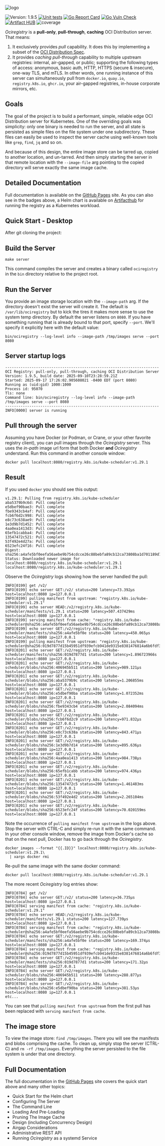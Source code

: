 ![logo](resources/ociregistry.logo.png)

![Version: 1.9.5](https://img.shields.io/badge/Version-1.9.5-informational?style=rounded-square)
[![Unit tests](https://github.com/aceeric/ociregistry/actions/workflows/unit-test.yml/badge.svg)](https://github.com/aceeric/ociregistry/actions/workflows/unit-test.yml)
[![Go Report Card](https://goreportcard.com/badge/github.com/aceeric/ociregistry)](https://goreportcard.com/report/github.com/aceeric/ociregistry)
[![Go Vuln Check](https://github.com/aceeric/ociregistry/actions/workflows/vulncheck.yml/badge.svg)](https://github.com/aceeric/ociregistry/actions/workflows/vulncheck.yml)
[![Artifact HUB](https://img.shields.io/endpoint?url=https://artifacthub.io/badge/repository/ociregistry)](https://artifacthub.io/packages/search?repo=ociregistry)
![coverage](https://raw.githubusercontent.com/aceeric/ociregistry/badges/.badges/main/coverage.svg)

_Ociregistry_ is a **pull-only**, **pull-through**, **caching** OCI Distribution server. That means:

1. It exclusively provides _pull_ capability. It does this by implementing a subset of the [OCI Distribution Spec](https://github.com/opencontainers/distribution-spec).
2. It provides *caching pull-through* capability to multiple upstream registries: internal, air-gapped, or public; supporting the following types of access: anonymous, basic auth, HTTP, HTTPS (secure & insecure), one-way TLS, and mTLS. In other words, one running instance of this server can simultaneously pull from `docker.io`, `quay.io`, `registry.k8s.io`, `ghcr.io`, your air-gapped registries, in-house corporate mirrors, etc.

## Goals

The goal of the project is to build a performant, simple, reliable edge OCI Distribution server for Kubernetes. One of the overriding goals was simplicity: only one binary is needed to run the server, and all state is persisted as simple files on the file system under one subdirectory. These files can easily be used to inspect the server cache using well-known tools like `grep`, `find`, `jq` and so on.

And because of this design, the entire image store can be tarred up, copied to another location, and un-tarred. And then simply starting the server in that remote location with the `--image-file` arg pointing to the copied directory will serve exactly the same image cache.

## Detailed Documentation

Full documentation is available on the [GitHub Pages](https://aceeric.github.io/ociregistry) site. As you can also see in the badges above, a Helm chart is available on [Artifacthub](https://artifacthub.io/packages/search?repo=ociregistry) for running the registry as a Kubernetes workload.

## Quick Start - Desktop

After git cloning the project:

## Build the Server
```shell
make server
```

This command compiles the server and creates a binary called `ociregistry` in the `bin` directory relative to the project root.

## Run the Server

You provide an image storage location with the `--image-path` arg. If the directory doesn't exist the server will create it. The default is `/var/lib/ociregistry` but to kick the tires it makes more sense to use the system temp directory. By default the server listens on `8080`. If you have something running that is already bound to that port, specify `--port`. We'll specify it explicitly here with the default value:

```shell
bin/ociregistry --log-level info --image-path /tmp/images serve --port 8080
```

## Server startup logs

```shell
----------------------------------------------------------------------
OCI Registry: pull-only, pull-through, caching OCI Distribution Server
Version: 1.9.5, build date: 2025-09-10T23:28:59.21Z
Started: 2025-09-17 17:26:02.905608021 -0400 EDT (port 8080)
Running as (uid:gid) 1000:1000
Process id: 95070
Tls: none
Command line: bin/ociregistry --log-level info --image-path /tmp/images serve --port 8080
----------------------------------------------------------------------
INFO[0000] server is running                            
```

## Pull through the server

Assuming you have Docker (or Podman, or Crane, or your other favorite registry client), you can pull images through the _Ociregistry_ server. This uses the _in-path_ image url form that both Docker **and** _Ociregistry_ understand. Run this command in another console window:

```shell
docker pull localhost:8080/registry.k8s.io/kube-scheduler:v1.29.1
```

## Result

If you used `docker` you should see this output:

```shell
v1.29.1: Pulling from registry.k8s.io/kube-scheduler
aba5379b9c6d: Pull complete 
e5dbef90bae3: Pull complete 
fbe9343cb4af: Pull complete 
fcb6f6d2c998: Pull complete 
e8c73c638ae9: Pull complete 
1e3d9b7d1452: Pull complete 
4aa0ea1413d3: Pull complete 
65efb1cabba4: Pull complete 
13547472c521: Pull complete 
53f492e4d27a: Pull complete 
6523efc24f16: Pull complete 
Digest: sha256:a4afe5bf0eefa56aebe9b754cdcce26c88bebfa89cb12ca73808ba1d701189d7
Status: Downloaded newer image for localhost:8080/registry.k8s.io/kube-scheduler:v1.29.1
localhost:8080/registry.k8s.io/kube-scheduler:v1.29.1
```

Observe the _Ociregistry_ logs showing how the server handled the pull:

```shell
INFO[0199] get /v2/                                     
INFO[0199] echo server GET:/v2/ status=200 latency=73.392µs host=localhost:8080 ip=127.0.0.1 
INFO[0199] pulling manifest from upstream: "registry.k8s.io/kube-scheduler:v1.29.1" 
INFO[0199] echo server HEAD:/v2/registry.k8s.io/kube-scheduler/manifests/v1.29.1 status=200 latency=507.437429ms host=localhost:8080 ip=127.0.0.1 
INFO[0199] serving manifest from cache: "registry.k8s.io/kube-scheduler@sha256:a4afe5bf0eefa56aebe9b754cdcce26c88bebfa89cb12ca73808ba1d701189d7" 
INFO[0199] echo server GET:/v2/registry.k8s.io/kube-scheduler/manifests/sha256:a4afe5bf0e status=200 latency=450.065µs host=localhost:8080 ip=127.0.0.1 
INFO[0199] pulling manifest from upstream: "registry.k8s.io/kube-scheduler@sha256:019d7877d15b45951df939efcb941de9315e8381476814a6b6fdf34fc1bee24c" 
INFO[0201] echo server GET:/v2/registry.k8s.io/kube-scheduler/manifests/sha256:019d7877d1 status=200 latency=1.896723966s host=localhost:8080 ip=127.0.0.1 
INFO[0201] echo server GET:/v2/registry.k8s.io/kube-scheduler/blobs/sha256:406945b511 status=200 latency=989.121µs host=localhost:8080 ip=127.0.0.1 
INFO[0201] echo server GET:/v2/registry.k8s.io/kube-scheduler/blobs/sha256:aba5379b9c status=200 latency=1.206855ms host=localhost:8080 ip=127.0.0.1 
INFO[0201] echo server GET:/v2/registry.k8s.io/kube-scheduler/blobs/sha256:e5dbef90ba status=200 latency=1.072352ms host=localhost:8080 ip=127.0.0.1 
INFO[0201] echo server GET:/v2/registry.k8s.io/kube-scheduler/blobs/sha256:fbe9343cb4 status=200 latency=2.084094ms host=localhost:8080 ip=127.0.0.1 
INFO[0201] echo server GET:/v2/registry.k8s.io/kube-scheduler/blobs/sha256:fcb6f6d2c9 status=200 latency=971.832µs host=localhost:8080 ip=127.0.0.1 
INFO[0201] echo server GET:/v2/registry.k8s.io/kube-scheduler/blobs/sha256:e8c73c638a status=200 latency=843.471µs host=localhost:8080 ip=127.0.0.1 
INFO[0201] echo server GET:/v2/registry.k8s.io/kube-scheduler/blobs/sha256:1e3d9b7d14 status=200 latency=895.636µs host=localhost:8080 ip=127.0.0.1 
INFO[0201] echo server GET:/v2/registry.k8s.io/kube-scheduler/blobs/sha256:4aa0ea1413 status=200 latency=984.738µs host=localhost:8080 ip=127.0.0.1 
INFO[0201] echo server GET:/v2/registry.k8s.io/kube-scheduler/blobs/sha256:65efb1cabb status=200 latency=974.436µs host=localhost:8080 ip=127.0.0.1 
INFO[0201] echo server GET:/v2/registry.k8s.io/kube-scheduler/blobs/sha256:13547472c5 status=200 latency=1.461483ms host=localhost:8080 ip=127.0.0.1 
INFO[0201] echo server GET:/v2/registry.k8s.io/kube-scheduler/blobs/sha256:53f492e4d2 status=200 latency=2.265104ms host=localhost:8080 ip=127.0.0.1 
INFO[0201] echo server GET:/v2/registry.k8s.io/kube-scheduler/blobs/sha256:6523efc24f status=200 latency=70.020159ms host=localhost:8080 ip=127.0.0.1 
```

Note the occurrence of `pulling manifest from upstream` in the logs above. Stop the server with CTRL-C and simply re-run it with the same command. In your other console window, remove the image from Docker's cache so that on the next pull, Docker has to go back through the _Ociregistry_.

```shell
docker images --format "{{.ID}}" localhost:8080/registry.k8s.io/kube-scheduler:v1.29.1\
  | xargs docker rmi
```

Re-pull the same image with the same docker command:
```shell
docker pull localhost:8080/registry.k8s.io/kube-scheduler:v1.29.1
```

The more recent _Ociregistry_ log entries show:

```shell
INFO[0784] get /v2/                                     
INFO[0784] echo server GET:/v2/ status=200 latency=36.735µs host=localhost:8080 ip=127.0.0.1 
INFO[0784] serving manifest from cache: "registry.k8s.io/kube-scheduler:v1.29.1" 
INFO[0784] echo server HEAD:/v2/registry.k8s.io/kube-scheduler/manifests/v1.29.1 status=200 latency=127.739µs host=localhost:8080 ip=127.0.0.1 
INFO[0784] serving manifest from cache: "registry.k8s.io/kube-scheduler@sha256:a4afe5bf0eefa56aebe9b754cdcce26c88bebfa89cb12ca73808ba1d701189d7" 
INFO[0784] echo server GET:/v2/registry.k8s.io/kube-scheduler/manifests/sha256:a4afe5bf0e status=200 latency=169.374µs host=localhost:8080 ip=127.0.0.1 
INFO[0784] serving manifest from cache: "registry.k8s.io/kube-scheduler@sha256:019d7877d15b45951df939efcb941de9315e8381476814a6b6fdf34fc1bee24c" 
INFO[0784] echo server GET:/v2/registry.k8s.io/kube-scheduler/manifests/sha256:019d7877d1 status=200 latency=171.32µs host=localhost:8080 ip=127.0.0.1 
INFO[0784] echo server GET:/v2/registry.k8s.io/kube-scheduler/blobs/sha256:406945b511 status=200 latency=288.877µs host=localhost:8080 ip=127.0.0.1 
INFO[0784] echo server GET:/v2/registry.k8s.io/kube-scheduler/blobs/sha256:e5dbef90ba status=200 latency=381.53µs host=localhost:8080 ip=127.0.0.1 
etc...
```

You can see that `pulling manifest from upstream` from the first pull has been replaced with `serving manifest from cache`.

## The image store

To view the image store: `find /tmp/images`. There you will see the manifests and blobs comprising the cache. To clean up, simply stop the server (CTRL-C) and `rm -rf /tmp/images`. Everything the server persisted to the file system is under that one directory.

## Full Documentation

The full documentation in the [GitHub Pages](https://aceeric.github.io/ociregistry) site covers the quick start above and many other topics:

* Quick Start for the Helm chart
* Configuring The Server
* The Command Line
* Loading And Pre-Loading
* Pruning The Image Cache
* Design (including Concurrency Design)
* Airgap Considerations
* Administrative REST API
* Running _Ociregistry_ as a systemd Service
